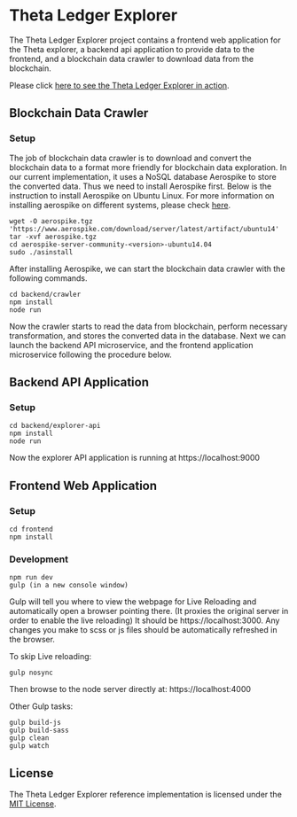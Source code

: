 # Theta Ledger Explorer
The Theta Ledger Explorer project contains a frontend web application for the Theta explorer, a backend api application to provide data to the frontend, and a blockchain data crawler to download data from the blockchain.

Please click [here to see the Theta Ledger Explorer in action](https://explorer.thetatoken.org/).

## Blockchain Data Crawler
### Setup
The job of blockchain data crawler is to download and convert the blockchain data to a format more friendly for blockchain data exploration. In our current implementation, it uses a NoSQL database Aerospike to store the converted data. Thus we need to install Aerospike first. Below is the instruction to install Aerospike on Ubuntu Linux. For more information on installing aerospike on different systems, please check [here](https://www.aerospike.com/docs/operations/install).
```
wget -O aerospike.tgz 'https://www.aerospike.com/download/server/latest/artifact/ubuntu14'
tar -xvf aerospike.tgz
cd aerospike-server-community-<version>-ubuntu14.04
sudo ./asinstall
```

After installing Aerospike, we can start the blockchain data crawler with the following commands.
```
cd backend/crawler
npm install
node run
```
Now the crawler starts to read the data from blockchain, perform necessary transformation, and stores the converted data in the database. Next we can launch the backend API microservice, and the frontend application microservice following the procedure below.
 
## Backend API Application
### Setup

``` 
cd backend/explorer-api
npm install
node run
```
Now the explorer API application is running at https://localhost:9000

## Frontend Web Application
### Setup
``` 
cd frontend
npm install
```

### Development
``` 
npm run dev
gulp (in a new console window)
``` 

Gulp will tell you where to view the webpage for Live Reloading and automatically open a browser pointing there. (It proxies the original server in order to enable the live reloading) 
It should be https://localhost:3000. Any changes you make to scss or js files should be automatically refreshed in the browser.

To skip Live reloading:
``` 
gulp nosync
```
Then browse to the node server directly at: https://localhost:4000

Other Gulp tasks:
``` 
gulp build-js
gulp build-sass
gulp clean
gulp watch
``` 

## License
The Theta Ledger Explorer reference implementation is licensed under the [MIT License](https://opensource.org/licenses/MIT).
